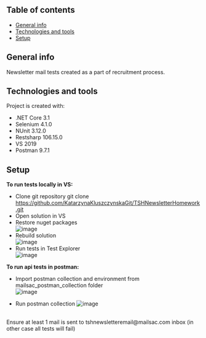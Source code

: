 ## Table of contents
* [General info](#general-info)
* [Technologies and tools](#technologies)
* [Setup](#setup)

## General info
Newsletter mail tests created as a part of recruitment process.
	
## Technologies and tools
Project is created with:
* .NET Core 3.1
* Selenium 4.1.0
* NUnit 3.12.0
* Restsharp 106.15.0
* VS 2019
* Postman 9.7.1
	
## Setup
**To run tests locally in VS:**


* Clone git repository git clone https://github.com/KatarzynaKluszczynskaGit/TSHNewsletterHomework.git
* Open solution in VS
* Restore nuget packages <br/>
![image](https://user-images.githubusercontent.com/80790156/148475495-c7eb9048-1ef4-4831-9cdb-78b6ae97c606.png)
* Rebuild solution <br/>
![image](https://user-images.githubusercontent.com/80790156/148474915-55e252b3-d174-40f6-a25b-fb29cde42b0e.png)
* Run tests in Test Explorer <br/>
![image](https://user-images.githubusercontent.com/80790156/148475059-06107921-ff89-4235-83dc-5074730b6b4a.png)

**To run api tests in postman:**

* Import postman collection and environment from mailsac_postman_collection folder <br>
![image](https://user-images.githubusercontent.com/80790156/148476808-444d6d46-e402-4a27-9bf3-383b801b7847.png)

* Run postman collection
![image](https://user-images.githubusercontent.com/80790156/148476911-a99df904-4cdc-40f7-b3c3-92709d83c479.png) 
<br>
Ensure at least 1 mail is sent to tshnewsletteremail@mailsac.com inbox (in other case all tests will fail)
